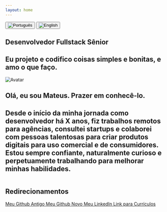 ```yaml
---
layout: home
---
```


<div class="language-buttons">
  <button class="button is-light" onclick="showPortuguese()">
    <img src="{{ '/assets/images/Flag_of_Brazil.svg' | relative_url }}" alt="Português">
  </button>
  <button class="button is-light" onclick="showEnglish()">
    <img src="{{ '/assets/images/Flag_of_the_United_States.svg' | relative_url }}" alt="English">
  </button>
</div>

<div id="portuguese" class="language-content">
  <section class="hero is-white has-text-centered">
    <div class="hero-body">
      <div class="container">
        <div class="columns is-centered">
          <div class="column">
            <h1 class="title is-spaced is-size-1-desktop is-size-2-tablet is-size-3-mobile">Desenvolvedor Fullstack Sênior</h1>
            <h2 class="subtitle is-size-4-tablet">Eu projeto e codifico coisas simples e bonitas, e amo o que faço.</h2>
            <img class="avatar" src="https://via.placeholder.com/150" alt="Avatar">
          </div>
        </div>
      </div>
    </div>
  </section>

  <section class="section is-medium is-primary has-text-centered">
    <div class="container">
      <div class="columns is-centered">
        <div class="column is-three-fifths">
          <h1 class="title is-spaced is-size-3-desktop is-size-4-mobile">Olá, eu sou Mateus. Prazer em conhecê-lo.</h1>
          <h2 class="subtitle is-size-5-desktop has-text-weight-normal">Desde o início da minha jornada como desenvolvedor há X anos, fiz trabalhos remotos para agências, consultei startups e colaborei com pessoas talentosas para criar produtos digitais para uso comercial e de consumidores. Estou sempre confiante, naturalmente curioso e perpetuamente trabalhando para melhorar minhas habilidades.</h2>
        </div>
      </div>
    </div>
  </section>

  <section class="section is-medium is-white has-text-centered">
    <div class="container">
      <h1 class="title is-size-3-desktop is-size-4-mobile">Redirecionamentos</h1>
      <div class="buttons is-centered">
        <a href="https://github.com/Mate38" class="button is-primary" target="_blank">
          <span class="icon"><i class="fab fa-github"></i></span>
          <span>Meu Github Antigo</span>
        </a>
        <a href="https://github.com/matecardoso" class="button is-secondary" target="_blank">
          <span class="icon"><i class="fab fa-github"></i></span>
          <span>Meu Github Novo</span>
        </a>
        <a href="https://www.linkedin.com/in/matecardoso/" class="button is-info" target="_blank">
          <span class="icon"><i class="fab fa-linkedin"></i></span>
          <span>Meu LinkedIn</span>
        </a>
        <a href="https://drive.google.com/drive/folders/14OL-ox9tiJ7q3jynN2_aswSQuf4FTPOT?usp=sharing" class="button is-success" target="_blank">
          <span class="icon"><i class="fas fa-file-alt"></i></span>
          <span>Link para Currículos</span>
        </a>
      </div>
    </div>
  </section>
</div>

<div id="english" class="language-content" style="display:none;">
  <section class="hero is-white has-text-centered">
    <div class="hero-body">
      <div class="container">
        <div class="columns is-centered">
          <div class="column">
            <h1 class="title is-spaced is-size-1-desktop is-size-2-tablet is-size-3-mobile">Senior Fullstack Developer</h1>
            <h2 class="subtitle is-size-4-tablet">I design and code beautifully simple things, and I love what I do.</h2>
            <img class="avatar" src="https://via.placeholder.com/150" alt="Avatar">
          </div>
        </div>
      </div>
    </div>
  </section>

  <section class="section is-medium is-primary has-text-centered">
    <div class="container">
      <div class="columns is-centered">
        <div class="column is-three-fifths">
          <h1 class="title is-spaced is-size-3-desktop is-size-4-mobile">Hi, I’m Mateus. Nice to meet you.</h1>
          <h2 class="subtitle is-size-5-desktop has-text-weight-normal">Since beginning my journey as a developer X years ago, I have done remote work for agencies, consulted for startups, and collaborated with talented people to create digital products for commercial and consumer use. I'm quietly confident, naturally curious, and perpetually working on improving my skills.</h2>
        </div>
      </div>
    </div>
  </section>

  <section class="section is-medium is-white has-text-centered">
    <div class="container">
      <h1 class="title is-size-3-desktop is-size-4-mobile">Redirects</h1>
      <div class="buttons is-centered">
        <a href="https://github.com/Mate38" class="button is-primary" target="_blank">
          <span class="icon"><i class="fab fa-github"></i></span>
          <span>My Old Github</span>
        </a>
        <a href="https://github.com/matecardoso" class="button is-secondary" target="_blank">
          <span class="icon"><i class="fab fa-github"></i></span>
          <span>My New Github</span>
        </a>
        <a href="https://www.linkedin.com/in/matecardoso/" class="button is-info" target="_blank">
          <span class="icon"><i class="fab fa-linkedin"></i></span>
          <span>My LinkedIn</span>
        </a>
        <a href="https://drive.google.com/drive/folders/14OL-ox9tiJ7q3jynN2_aswSQuf4FTPOT?usp=sharing" class="button is-success" target="_blank">
          <span class="icon"><i class="fas fa-file-alt"></i></span>
          <span>Link to Resumes</span>
        </a>
      </div>
    </div>
  </section>
</div>

<script>
  function showPortuguese() {
    document.getElementById('portuguese').style.display = 'block';
    document.getElementById('english').style.display = 'none';
  }

  function showEnglish() {
    document.getElementById('portuguese').style.display = 'none';
    document.getElementById('english').style.display = 'block';
  }
</script>

